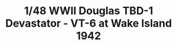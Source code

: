 ---
layout: product
title: "1/48 WWII Douglas  TBD-1 Devastator - VT-6 at Wake Island 1942"
price: "7300" 
desc: "Maketa"
img_path: "/assets/img/GWH04809.webp"
brand: "N/A"
available: false
special_offer: false
new: false
soon: false
cat: "010000"
subcat: "010900"
subsubcat: "0N/A"
sifra: "GWH04809"
popular: false
spec: false
---